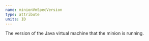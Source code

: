 ```yaml
---
name: minionVmSpecVersion
type: attribute
units: ID
---
```


The version of the Java virtual machine that the minion is running.